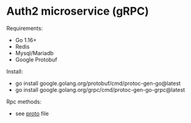 # Auth2 microservice (gRPC)

Requirements:
- Go 1.16+
- Redis
- Mysql/Mariadb  
- Google Protobuf

Install:
- go install google.golang.org/protobuf/cmd/protoc-gen-go@latest
- go install google.golang.org/grpc/cmd/protoc-gen-go-grpc@latest

Rpc methods:
- see [proto](proto/auth2.proto) file